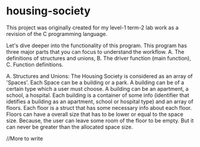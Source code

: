 # housing-society
This project was originally created for my level-1 term-2 lab work as a revision of the C programming language. 

Let's dive deeper into the functionality of this program. This program has three major parts that you can focus to understand the workflow.
A. The definitions of structures and unions,
B. The driver function (main function),
C. Function definitions.

A. Structures and Unions:
The Housing Society is considered as an array of 'Spaces'. Each Space can be a building or a park. A building can be of a certain type which a user must choose. A building can be an apartment, a school, a hospital. Each building is a container of some info (identifier that idetifies a building as an apartment, school or hospital type) and an array of floors. Each floor is a struct that has some necessary info about each floor. Floors can have a overall size that has to be lower or equal to the space size. Because, the user can leave some room of the floor to be empty. But it can never be greater than the allocated space size.

//More to write
